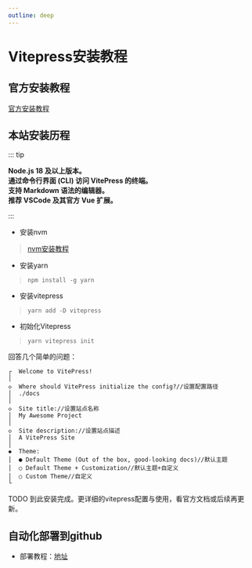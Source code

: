 ```yaml
---
outline: deep
---
```


# Vitepress安装教程

## 官方安装教程

[官方安装教程](https://vitepress.dev/zh/guide/getting-started)

## 本站安装历程

::: tip

**Node.js 18 及以上版本。**<br>
**通过命令行界面 (CLI) 访问 VitePress 的终端。**<br>
**支持 Markdown 语法的编辑器。**<br>
**推荐 VSCode 及其官方 Vue 扩展。**<br>

:::

- 安装nvm

> [nvm安装教程](/other/nvm/0-guide.html)


- 安装yarn

> ` npm install -g yarn `

- 安装vitepress

> ` yarn add -D vitepress `

- 初始化Vitepress

> ` yarn vitepress init `

回答几个简单的问题：

```
┌  Welcome to VitePress!
│
◇  Where should VitePress initialize the config?//设置配置路径
│  ./docs
│
◇  Site title://设置站点名称
│  My Awesome Project
│
◇  Site description://设置站点描述
│  A VitePress Site
│
◆  Theme:
│  ● Default Theme (Out of the box, good-looking docs)//默认主题
│  ○ Default Theme + Customization//默认主题+自定义
│  ○ Custom Theme//自定义
└

```

TODO
到此安装完成。更详细的vitepress配置与使用，看官方文档或后续再更新。

## 自动化部署到github

- 部署教程：[地址](https://blog.csdn.net/weixin_73480865/article/details/137212090)